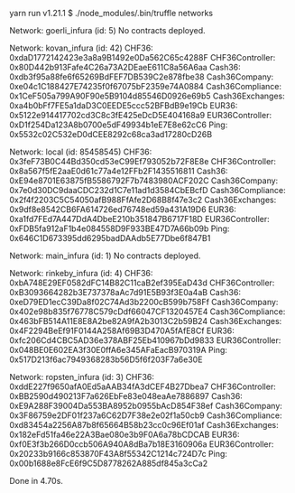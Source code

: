 yarn run v1.21.1
$ ./node_modules/.bin/truffle networks

Network: goerli_infura (id: 5)
  No contracts deployed.

Network: kovan_infura (id: 42)
  CHF36: 0xdaD1772142423e3a8a9B1492e0Da562C65c4288F
  CHF36Controller: 0x80D442b913Fafe4C26a73A2DEaeE611C8a56A6aa
  Cash36: 0xdb3f95a88fe6f65269BdFEF7DB539C2e878fbe38
  Cash36Company: 0xe04c1C188427E74235f0f67075bF2359e74A0884
  Cash36Compliance: 0x1CeF505a799A90F90e5B9104d85546D0926e69b5
  Cash36Exchanges: 0xa4b0bFf7FE5a1daD3C0EEDE5ccc52BFBdB9e19Cb
  EUR36: 0x5122e914417702cd3C8c3fE425eDcD5E404168a9
  EUR36Controller: 0xD1f254Da123A8b0700e5dF49934b1eE7E8e62cC6
  Ping: 0x5532c02C532eD0dCEE8292c68ca3ad17280cD26B

Network: local (id: 85458545)
  CHF36: 0x3feF73B0C44Bd350cd53eC99Ef793052b72F8E8e
  CHF36Controller: 0x8a567f5fE2aaE0d61c77a4e12FFb2F1435516811
  Cash36: 0xE94e8701E63875fB5586792F7b7483980ACF202C
  Cash36Company: 0x7e0d30DC9daaCDC232d1C7e11ad1d3584CbEBcfD
  Cash36Compliance: 0x2f4f2203C5C54050afB988FfAfe2D68B8f47e3c2
  Cash36Exchanges: 0x9df8e8542CB6FA614726ed76748ed59a431A19D6
  EUR36: 0xa1fd7FEd7A447DdA4DbeE210b351847B6717F18D
  EUR36Controller: 0xFDB5fa912aF1b4e084558D9F933BE47D7A66b09b
  Ping: 0x646C1D673395dd6295badDAAdb5E77Dbe6f847B1

Network: main_infura (id: 1)
  No contracts deployed.

Network: rinkeby_infura (id: 4)
  CHF36: 0xbA748E29EF0582dFC14B82C11caB2ef395EaD43d
  CHF36Controller: 0xB3093664282b3E737378aAc7d91E5B93f3E0a4aB
  Cash36: 0xeD79ED1ecC39Da8f02C74Ad3b2200cB599b758Ff
  Cash36Company: 0x402e98b835f76778C579cDdf66047CF1320457E4
  Cash36Compliance: 0x463bFB514A11E8E8A2be82A9fA2b3013C2b59B24
  Cash36Exchanges: 0x4F2294BeEf91F0144A258Af69B3D470A5fAfE8Cf
  EUR36: 0xfc206Cd4CBC5AD36e378ABF25Eb410967bDd9833
  EUR36Controller: 0x048BE0E602EA3f30E0ffA6e345AFaEacB970319A
  Ping: 0x517D213f6ac7949368283b56D5f6f203F7a6e30E

Network: ropsten_infura (id: 3)
  CHF36: 0xddE227f9650afA0Ed5aAAB34fA3dCEF4B27Dbea7
  CHF36Controller: 0xBB2590d490213F7a626EbFe83e048eaAe7886897
  Cash36: 0xE9A288F39004Da553BA8952b0955bAcD854F38ef
  Cash36Company: 0x3F86759e2DF01f237a6C62D7F38e2e02f1a50cb9
  Cash36Compliance: 0xd83454a2256A87b8f65664B58b23cc0c96Ef01af
  Cash36Exchanges: 0x182eFd51fa46e22A3Bae080e3b9F0A6a78bCDCAB
  EUR36: 0xf0E3f3b266D0ccb506A940A8dBa7b18E3160906a
  EUR36Controller: 0x20233b9166c853870F43A8f55342C1214c724D7c
  Ping: 0x00b1688e8FcE6f9C5D8778262A885df845a3cCa2

Done in 4.70s.
